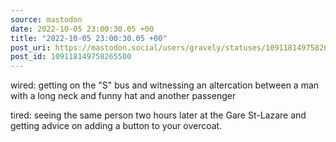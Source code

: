 ```yaml
---
source: mastodon
date: 2022-10-05 23:00:30.05 +00
title: "2022-10-05 23:00:30.05 +00"
post_uri: https://mastodon.social/users/gravely/statuses/109118149758265500
post_id: 109118149758265500
---
```

wired: getting on the "S" bus and witnessing an altercation between a man with a long neck and funny hat and another passenger

tired: seeing the same person two hours later at the Gare St-Lazare and getting advice on adding a button to your overcoat.


